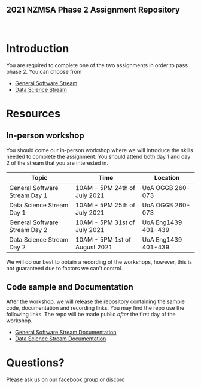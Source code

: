 ## 2021 NZMSA Phase 2 Assignment Repository
<br/>

# Introduction
You are required to complete one of the two assignments in order to pass phase 2. You can choose from 
* [General Software Stream](2021-MSA-Phase2-General-Stream.pdf)
* [Data Science Stream](2021-MSA-Phase2-Data-Science.pdf)

# Resources

## In-person workshop
You should come our in-person workshop where we will introduce the skills needed to complete the assignment. You should attend both day 1 and day 2 of the stream that you are interested in.

| Topic                         | Time                    | Location            |
|-------------------------------|-------------------------|---------------------|
| General Software Stream Day 1 | 10AM - 5PM 24th of July 2021  | UoA OGGB 260-073    |
| Data Science Stream Day 1     | 10AM - 5PM 25th of July 2021  | UoA OGGB 260-073    |
| General Software Stream Day 2 | 10AM - 5PM 31st of July 2021  | UoA Eng1439 401-439 |
| Data Science Stream Day 2     | 10AM - 5PM 1st of August 2021 | UoA Eng1439 401-439 |

We will do our best to obtain a recording of the workshops, however, this is not guaranteed due to factors we can't control. 

## Code sample and Documentation
After the workshop, we will release the repository containing the sample code, documentation and recording links. You may find the repo use the following links. The repo will be made public *after* the first day of the workshop.
* [General Software Stream Documentation](https://github.com/NZMSA/2021-Phase-2)
* [Data Science Stream Documentation](https://github.com/NZMSA/2021-Phase-2-Data-Science)

# Questions?
Please ask us on our [facebook group](https://aka.ms/nzmsa) or [discord](https://discord.gg/c4Y5SAZ)